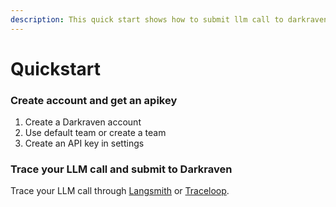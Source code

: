 ```yaml
---
description: This quick start shows how to submit llm call to darkraven.
---
```


# Quickstart

### Create account and get an apikey  <a href="#create-new-project-in-langfuse" id="create-new-project-in-langfuse"></a>

1. Create a Darkraven account
2. Use default team or create a team
3. Create an API key in settings

### Trace your LLM call and submit to Darkraven

Trace your LLM call through [Langsmith](integrations/langsmith.md) or [Traceloop](integrations/traceloop.md).
